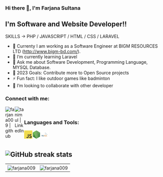 ### Hi there 👋, I'm Farjana Sultana
## I'm Software and Website Developer!!
SKILLS ->  PHP / JAVASCRIPT / HTML / CSS / LARAVEL

- 🔭 Currenty I am working as a Software Engineer at BIGM RESOURCES LTD (http://www.bigm-bd.com/). 
- 🌱 I’m currently learning Laravel  
- 💬 Ask me about Software Development, Programming Language, MYSQL Database. 
- 🥅 2023 Goals: Contribute more to Open Source projects
- ⚡ Fun fact: I like outdoor games like badminton
- 👯 I’m looking to collaborate with other developer

### Connect with me:
[github]: https://github.com/farjana009
[linkedin]: https://www.linkedin.com/in/farjana009/


[<img align="left" alt="farjana009 | github" width="30px" src="https://encrypted-tbn0.gstatic.com/images?q=tbn:ANd9GcQN0Uu0auB-_30X62d-vUYM-jhN4TkqPqgv6A&usqp=CAU" />][github]
[<img align="left" alt="tanimul | LinkedIn" width="30px" src="https://www.citypng.com/public/uploads/preview/hd-square-white-outline-linkedin-icon-png-31624155196exv4kdg0si.png" />][linkedin]
<br />

### Languages and Tools:

<img align="left" alt="JavaScript" width="26px" src="https://raw.githubusercontent.com/github/explore/80688e429a7d4ef2fca1e82350fe8e3517d3494d/topics/javascript/javascript.png" />
<img align="left" alt="Node.js" width="26px" src="https://raw.githubusercontent.com/github/explore/80688e429a7d4ef2fca1e82350fe8e3517d3494d/topics/nodejs/nodejs.png" />
<img align="left" alt="MySQL" width="26px" src="https://raw.githubusercontent.com/github/explore/80688e429a7d4ef2fca1e82350fe8e3517d3494d/topics/mysql/mysql.png" />
<br />
<br />

<!--
![Top Langs (https://github-readme-stats.vercel.app/api/top-langs/?username=farjana009)](https://github.com/anuraghazra/github-readme-stats)

!GitHub stats (https://github-readme-stats.vercel.app/api?username=farjana009&show_icons=true&count_private=true)  
-->

![GitHub streak stats](https://github-readme-streak-stats.herokuapp.com/?user=farjana009&theme=dark) 
----

<table cellspacing="0" cellpadding="0" style="border:none;" align="center">
  <tr>
    <td>
      <img align="center" src="https://github-readme-stats.vercel.app/api/top-langs/?username=farjana009&theme=dark&layout=compact" alt="farjana009" />
    </td>
    <td>
      <img align="center" src="https://github-readme-stats.vercel.app/api?username=farjana009&show_icons=true&theme=dark&line_height=27&count_private=true&hide=issues" alt="farjana009" />
    </td>
   </tr>
</table>
